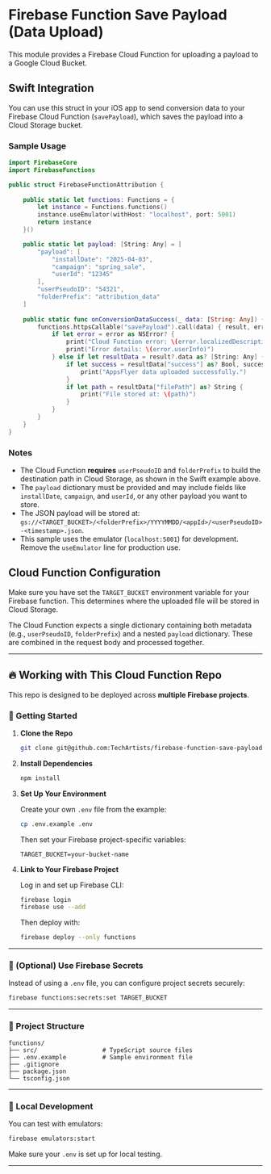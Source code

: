 # Firebase Function Save Payload (Data Upload)

This module provides a Firebase Cloud Function for uploading a payload to a Google Cloud Bucket.

## Swift Integration

You can use this struct in your iOS app to send conversion data to your Firebase Cloud Function (`savePayload`), which saves the payload into a Cloud Storage bucket.

### Sample Usage

```swift
import FirebaseCore
import FirebaseFunctions

public struct FirebaseFunctionAttribution {
    
    public static let functions: Functions = {
        let instance = Functions.functions()
        instance.useEmulator(withHost: "localhost", port: 5001)
        return instance
    }()

    public static let payload: [String: Any] = [
        "payload": [
            "installDate": "2025-04-03",
            "campaign": "spring_sale",
            "userId": "12345"
        ],
        "userPseudoID": "54321",
        "folderPrefix": "attribution_data"
    ]
    
    public static func onConversionDataSuccess(_ data: [String: Any]) {
        functions.httpsCallable("savePayload").call(data) { result, error in
            if let error = error as NSError? {
                print("Cloud Function error: \(error.localizedDescription)")
                print("Error details: \(error.userInfo)")
            } else if let resultData = result?.data as? [String: Any] {
                if let success = resultData["success"] as? Bool, success {
                    print("AppsFlyer data uploaded successfully.")
                }
                if let path = resultData["filePath"] as? String {
                    print("File stored at: \(path)")
                }
            }
        }
    }
}
```

### Notes

- The Cloud Function **requires** `userPseudoID` and `folderPrefix` to build the destination path in Cloud Storage, as shown in the Swift example above.
- The `payload` dictionary must be provided and may include fields like `installDate`, `campaign`, and `userId`, or any other payload you want to store.
- The JSON payload will be stored at: `gs://<TARGET_BUCKET>/<folderPrefix>/YYYYMMDD/<appId>/<userPseudoID>-<timestamp>.json`.
- This sample uses the emulator (`localhost:5001`) for development. Remove the `useEmulator` line for production use.

## Cloud Function Configuration

Make sure you have set the `TARGET_BUCKET` environment variable for your Firebase function. This determines where the uploaded file will be stored in Cloud Storage.

The Cloud Function expects a single dictionary containing both metadata (e.g., `userPseudoID`, `folderPrefix`) and a nested `payload` dictionary. These are combined in the request body and processed together.

---

## 🔥 Working with This Cloud Function Repo

This repo is designed to be deployed across **multiple Firebase projects**.

### 🚀 Getting Started

1. **Clone the Repo**

   ```bash
   git clone git@github.com:TechArtists/firebase-function-save-payloads.git
   ```

2. **Install Dependencies**

   ```bash
   npm install
   ```

3. **Set Up Your Environment**

   Create your own `.env` file from the example:

   ```bash
   cp .env.example .env
   ```

   Then set your Firebase project-specific variables:

   ```env
   TARGET_BUCKET=your-bucket-name
   ```

4. **Link to Your Firebase Project**

   Log in and set up Firebase CLI:

   ```bash
   firebase login
   firebase use --add
   ```

   Then deploy with:

   ```bash
   firebase deploy --only functions
   ```

---

### 🔐 (Optional) Use Firebase Secrets

Instead of using a `.env` file, you can configure project secrets securely:

```bash
firebase functions:secrets:set TARGET_BUCKET
```

---

### 📂 Project Structure

```
functions/
├── src/                  # TypeScript source files
├── .env.example          # Sample environment file
├── .gitignore
├── package.json
└── tsconfig.json
```

---

### 🧪 Local Development

You can test with emulators:

```bash
firebase emulators:start
```

Make sure your `.env` is set up for local testing.

---
